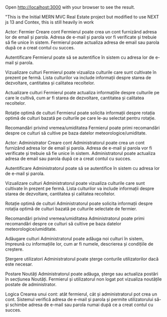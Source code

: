 
Open [http://localhost:3000](http://localhost:3000) with your browser to see the result.

"This is the Initial MERN MVC Real Estate project but modified to use NEXT js 13 and Contex, this is still heavily in work


Actor: Fermier
Creare cont
Fermierul poate crea un cont furnizând adresa lor de email și parola. Adresa de e-mail și parola vor fi verificate și trebuie să fie unice în sistem. Fermierul poate actualiza adresa de email sau parola după ce a creat contul cu succes.

Autentificare
Fermierul poate să se autentifice în sistem cu adresa lor de e-mail și parola.

Vizualizare culturi
Fermierul poate vizualiza culturile care sunt cultivate în prezent pe fermă. Lista culturilor va include informații despre starea de dezvoltare, cantitatea și calitatea recoltelor.

Actualizare culturi
Fermierul poate actualiza informațiile despre culturile pe care le cultivă, cum ar fi starea de dezvoltare, cantitatea și calitatea recoltelor.

Rotație optimă de culturi
Fermierul poate solicita informații despre rotația optimă de culturi bazată pe culturile pe care le-au selectat pentru rotație.

Recomandări privind vremea/umiditatea
Fermierul poate primi recomandări despre ce culturi să cultive pe baza datelor meteorologice/umiditate.

Actor: Administrator
Creare cont
Administratorul poate crea un cont furnizând adresa lor de email și parola. Adresa de e-mail și parola vor fi verificate și trebuie să fie unice în sistem. Administratorul poate actualiza adresa de email sau parola după ce a creat contul cu succes.

Autentificare
Administratorul poate să se autentifice în sistem cu adresa lor de e-mail și parola.

Vizualizare culturi
Administratorul poate vizualiza culturile care sunt cultivate în prezent pe fermă. Lista culturilor va include informații despre starea de dezvoltare, cantitatea și calitatea recoltelor.

Rotație optimă de culturi
Administratorul poate solicita informații despre rotația optimă de culturi bazată pe culturile selectate de fermier.

Recomandări privind vremea/umiditatea
Administratorul poate primi recomandări despre ce culturi să cultive pe baza datelor meteorologice/umiditate.

Adăugare culturi
Administratorul poate adăuga noi culturi în sistem, împreună cu informațiile lor, cum ar fi numele, descrierea și condițiile de creștere.

Ștergere utilizatori
Administratorul poate șterge conturile utilizatorilor dacă este necesar.

Postare Noutăți
Administratorul poate adăuga, șterge sau actualiza postări în secțiunea Noutăți. Fermierul și utilizatorul non logat pot vizualiza noutățile postate de administrator.

Logica
Crearea unui cont: atât fermierul, cât și administratorul pot crea un cont. Sistemul verifică adresa de e-mail și parola și permite utilizatorului să-și schimbe adresa de e-mail sau parola numai după ce a creat contul cu succes.